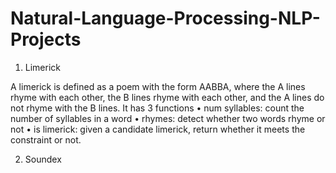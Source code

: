 # Natural-Language-Processing-NLP-Projects

1. Limerick

A limerick is defined as a poem with the form AABBA, where the A lines rhyme with each other, the B lines rhyme with each other, and the A lines do not rhyme with the B lines. 
  It has 3 functions
  • num syllables: count the number of syllables in a word
  • rhymes: detect whether two words rhyme or not
  • is limerick: given a candidate limerick, return whether it meets the constraint or not.
  
2. Soundex
